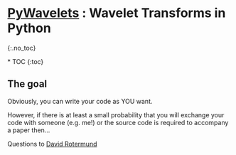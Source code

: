 # [PyWavelets](https://pywavelets.readthedocs.io/en/latest/) : Wavelet Transforms in Python
{:.no_toc}

<nav markdown="1" class="toc-class">
* TOC
{:toc}
</nav>

## The goal
Obviously, you can write your code as YOU want.

However, if there is at least a small probability that you will exchange your code with someone (e.g. me!) or the source code is required to accompany a paper then…

Questions to [David Rotermund](mailto:davrot@uni-bremen.de)

